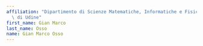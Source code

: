 ```yaml
---
affiliation: "Dipartimento di Scienze Matematiche, Informatiche e Fisiche - Universit\xE0\
  \ di Udine"
first_name: Gian Marco
last_name: Osso
name: Gian Marco Osso
---
```

